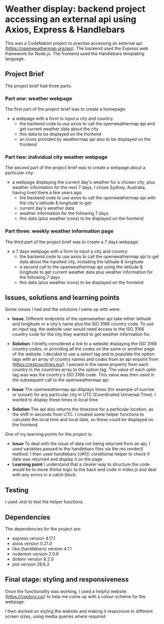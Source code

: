 # Weather display: backend project accessing an external api using Axios, Express &  Handlebars

This was a CodeNation project to practise accessing an external api (https://openweathermap.org/api).  The backend used the Express web framework for Node.js.  The frontend used the Handlebars templating language.

## Project Brief

The project brief had three parts.

### Part one: weather webpage

The first part of the project brief was to create a homepage:

* a webpage with a form to input a city and country:
  - the backend code to use axios to call the openweathermap api and get current weather data about the city
  - this data to be displayed on the frontend
  - an icons provided by weathermap api also to be displayed on the frontend

### Part two: individual city weather webpage  

The second part of the project brief was to create a webpage about a particular city:

* a webpage displaying the current day's weather for a chosen city, plus weather information for the next 7 days.  I chose Sydney, Australia, having lived there a few years ago.  
    - the backend code to use axios to call the openweathermap api with the city's latitude & longitude to get:
     - current day's weather data 
     - weather information for the following 7 days 
    - this data (plus weather icons) to be displayed on the frontend

### Part three: weekly weather information page 

The third part of the project brief was to create a 7 days webpage:

* a 7 days webpage with a form to input a city and country:
    - the backend code to use axios to call the openweathermap api to get data about the inputted city, including the latitude & longitude
    - a second call to the openweathermap api using the latitude & longitude to get current weather data plus weather information for the following 7 days 
    - this data (plus weather icons) to be displayed on the frontend

## Issues, solutions and learning points

Some issues I had and the solutions I came up with were:

* **Issue**: Different endpoints of the openweather api take either latitude and longitude or a city's name plus the ISO 3166 country code.  To use an input tag, the website user would need access to the ISO 3166 country code for the city they wanted to get weather information for.  
* **Solution**: I briefly considered a link to a website displaying the ISO 3166 country codes, or providing all the codes on the same or another page of the website. I decided to use a select tag and to populate the option tags with an array of country names and codes from an api enpoint from (https://restcountries.eu/).  I passed in the name property from each country in the countries array to the option tag.  The value of each optin tag was was the country's ISO 3166 code.  This value was then used in the subsequent call to the openweathermap api.

* **Issue** The openweathermap api displays times (for example of sunrise or sunset) for any particular city in UTC (Coordinated Universal Time). I wanted to display these times in local time.   
* **Solution** The api also returns the timezone for a particular location, as the shift in seconds from UTC.  I created some helper functions to calculate the local time and local date, so these could be displayed on the frontend.

One of my learning points for the project is:

* **Issue** To deal with the issue of data not being returned from an api, I used variables passed to the handlebars files via the res.render() method.  I then used handlebars {{#if}} conditional helper to check if data was returned and display it on the page. 
* **Learning point** I understand that a clearer way to structure the code would be to move if/else logic to the back end code in index.js and deal with any errors in a catch block.

## Testing

I used Jest to test the helper functions.

## Dependencies

The dependencies for the project are:
  * express version 4.17.1
  * axios version 0.21.0
  * hbs (handlebars) version 4.1.1
  * nodemon version 2.0.6
  * dotenv version 8.2.0
  * jest version 26.6.3

## Final stage: styling and responsiveness

Once the functionality was working, I used a helpful website (https://coolors.co/) to help me come up with a colour scheme for the webpage.  

I then worked on styling the website and making it responsive to different screen sizes, using media queries where required.